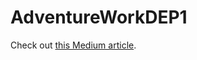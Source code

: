 # AdventureWorkDEP1

Check out [this Medium article](https://medium.com/@ashima.adya/build-a-complete-azure-data-pipeline-using-adf-databricks-synapse-power-bi-step-by-step-guide-43c745511682).
